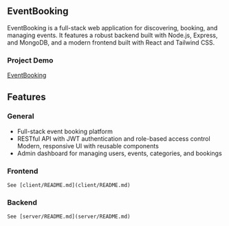 ## EventBooking

EventBooking is a full-stack web application for discovering, booking, and managing events. It features a robust backend built with Node.js, Express, and MongoDB, and a modern frontend built with React and Tailwind CSS.

### Project Demo

[EventBooking](https://youtu.be/DRdLfArFmeo)

## Features

### General

- Full-stack event booking platform
- RESTful API with JWT authentication and role-based access control
  Modern, responsive UI with reusable components
- Admin dashboard for managing users, events, categories, and bookings

### Frontend

    See [client/README.md](client/README.md)

### Backend

    See [server/README.md](server/README.md)
